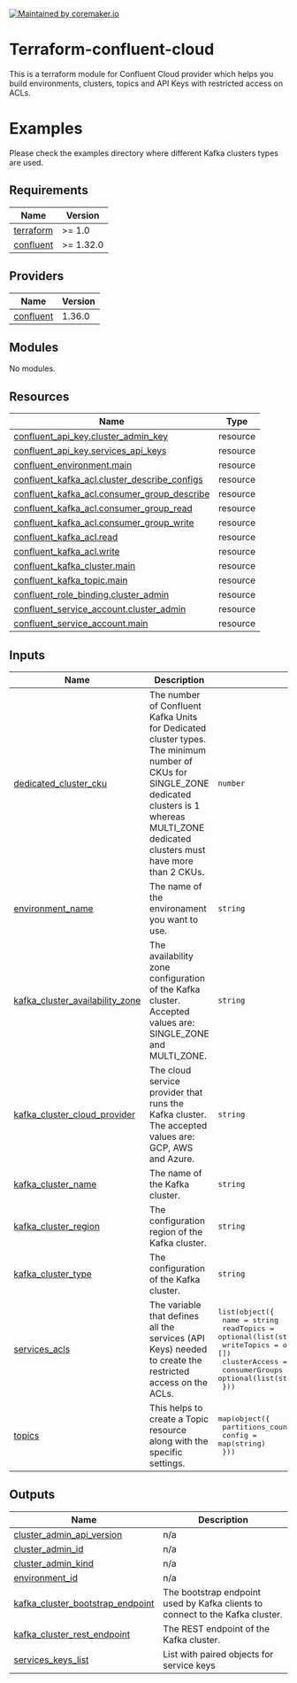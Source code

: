 [![Maintained by coremaker.io](https://img.shields.io/badge/maintained%20by-coremaker.io-green)](https://coremaker.io/)

# Terraform-confluent-cloud

This is a terraform module for Confluent Cloud provider which helps you build environments, clusters, topics and API Keys with restricted access on ACLs.  

# Examples

Please check the examples directory where different Kafka clusters types are used.

<!-- BEGINNING OF PRE-COMMIT-TERRAFORM DOCS HOOK -->
## Requirements

| Name | Version |
|------|---------|
| <a name="requirement_terraform"></a> [terraform](#requirement\_terraform) | >= 1.0 |
| <a name="requirement_confluent"></a> [confluent](#requirement\_confluent) | >= 1.32.0 |

## Providers

| Name | Version |
|------|---------|
| <a name="provider_confluent"></a> [confluent](#provider\_confluent) | 1.36.0 |

## Modules

No modules.

## Resources

| Name | Type |
|------|------|
| [confluent_api_key.cluster_admin_key](https://registry.terraform.io/providers/confluentinc/confluent/latest/docs/resources/api_key) | resource |
| [confluent_api_key.services_api_keys](https://registry.terraform.io/providers/confluentinc/confluent/latest/docs/resources/api_key) | resource |
| [confluent_environment.main](https://registry.terraform.io/providers/confluentinc/confluent/latest/docs/resources/environment) | resource |
| [confluent_kafka_acl.cluster_describe_configs](https://registry.terraform.io/providers/confluentinc/confluent/latest/docs/resources/kafka_acl) | resource |
| [confluent_kafka_acl.consumer_group_describe](https://registry.terraform.io/providers/confluentinc/confluent/latest/docs/resources/kafka_acl) | resource |
| [confluent_kafka_acl.consumer_group_read](https://registry.terraform.io/providers/confluentinc/confluent/latest/docs/resources/kafka_acl) | resource |
| [confluent_kafka_acl.consumer_group_write](https://registry.terraform.io/providers/confluentinc/confluent/latest/docs/resources/kafka_acl) | resource |
| [confluent_kafka_acl.read](https://registry.terraform.io/providers/confluentinc/confluent/latest/docs/resources/kafka_acl) | resource |
| [confluent_kafka_acl.write](https://registry.terraform.io/providers/confluentinc/confluent/latest/docs/resources/kafka_acl) | resource |
| [confluent_kafka_cluster.main](https://registry.terraform.io/providers/confluentinc/confluent/latest/docs/resources/kafka_cluster) | resource |
| [confluent_kafka_topic.main](https://registry.terraform.io/providers/confluentinc/confluent/latest/docs/resources/kafka_topic) | resource |
| [confluent_role_binding.cluster_admin](https://registry.terraform.io/providers/confluentinc/confluent/latest/docs/resources/role_binding) | resource |
| [confluent_service_account.cluster_admin](https://registry.terraform.io/providers/confluentinc/confluent/latest/docs/resources/service_account) | resource |
| [confluent_service_account.main](https://registry.terraform.io/providers/confluentinc/confluent/latest/docs/resources/service_account) | resource |

## Inputs

| Name | Description | Type | Default | Required |
|------|-------------|------|---------|:--------:|
| <a name="input_dedicated_cluster_cku"></a> [dedicated\_cluster\_cku](#input\_dedicated\_cluster\_cku) | The number of Confluent Kafka Units for Dedicated cluster types. The minimum number of CKUs for SINGLE\_ZONE dedicated clusters is 1 whereas MULTI\_ZONE dedicated clusters must have more than 2 CKUs. | `number` | `0` | no |
| <a name="input_environment_name"></a> [environment\_name](#input\_environment\_name) | The name of the environament you want to use. | `string` | n/a | yes |
| <a name="input_kafka_cluster_availability_zone"></a> [kafka\_cluster\_availability\_zone](#input\_kafka\_cluster\_availability\_zone) | The availability zone configuration of the Kafka cluster. Accepted values are: SINGLE\_ZONE and MULTI\_ZONE. | `string` | `"SINGLE_ZONE"` | no |
| <a name="input_kafka_cluster_cloud_provider"></a> [kafka\_cluster\_cloud\_provider](#input\_kafka\_cluster\_cloud\_provider) | The cloud service provider that runs the Kafka cluster. The accepted values are: GCP, AWS and Azure. | `string` | `"GCP"` | no |
| <a name="input_kafka_cluster_name"></a> [kafka\_cluster\_name](#input\_kafka\_cluster\_name) | The name of the Kafka cluster. | `string` | n/a | yes |
| <a name="input_kafka_cluster_region"></a> [kafka\_cluster\_region](#input\_kafka\_cluster\_region) | The configuration region of the Kafka cluster. | `string` | n/a | yes |
| <a name="input_kafka_cluster_type"></a> [kafka\_cluster\_type](#input\_kafka\_cluster\_type) | The configuration of the Kafka cluster. | `string` | `"basic"` | no |
| <a name="input_services_acls"></a> [services\_acls](#input\_services\_acls) | The variable that defines all the services (API Keys) needed to create the restricted access on the ACLs. | <pre>list(object({<br>    name           = string<br>    readTopics     = optional(list(string), [])<br>    writeTopics    = optional(list(string), [])<br>    clusterAccess  = optional(list(string), [])<br>    consumerGroups = optional(list(string), [])<br>  }))</pre> | `[]` | no |
| <a name="input_topics"></a> [topics](#input\_topics) | This helps to create a Topic resource along with the specific settings. | <pre>map(object({<br>    partitions_count = number<br>    config           = map(string)<br>  }))</pre> | `{}` | no |

## Outputs

| Name | Description |
|------|-------------|
| <a name="output_cluster_admin_api_version"></a> [cluster\_admin\_api\_version](#output\_cluster\_admin\_api\_version) | n/a |
| <a name="output_cluster_admin_id"></a> [cluster\_admin\_id](#output\_cluster\_admin\_id) | n/a |
| <a name="output_cluster_admin_kind"></a> [cluster\_admin\_kind](#output\_cluster\_admin\_kind) | n/a |
| <a name="output_environment_id"></a> [environment\_id](#output\_environment\_id) | n/a |
| <a name="output_kafka_cluster_bootstrap_endpoint"></a> [kafka\_cluster\_bootstrap\_endpoint](#output\_kafka\_cluster\_bootstrap\_endpoint) | The bootstrap endpoint used by Kafka clients to connect to the Kafka cluster. |
| <a name="output_kafka_cluster_rest_endpoint"></a> [kafka\_cluster\_rest\_endpoint](#output\_kafka\_cluster\_rest\_endpoint) | The REST endpoint of the Kafka cluster. |
| <a name="output_services_keys_list"></a> [services\_keys\_list](#output\_services\_keys\_list) | List with paired objects for service keys |
<!-- END OF PRE-COMMIT-TERRAFORM DOCS HOOK -->
